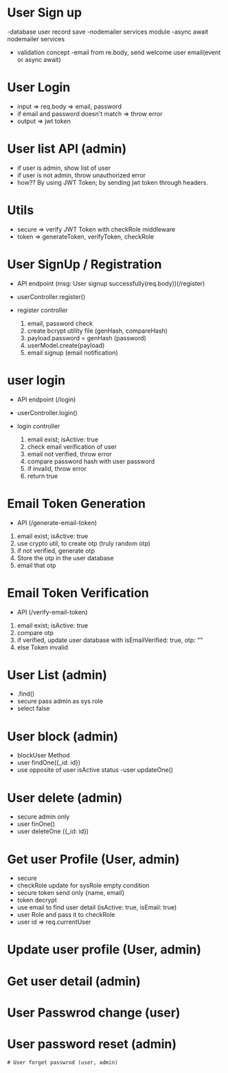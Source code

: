 # User Sign up

-database user record save
-nodemailer services module
-async await nodemailer services
- validation concept
-email from re.body, send welcome user email(event or async await)

# User Login

- input => req.body => email, password
- if email and password doesn't match => throw error
- output => jwt token

# User list API (admin)

- if user is admin, show list of user
- if user is not admin, throw unauthorized error
- how?? By using JWT Token; by sending jwt token
  through headers.

# Utils

- secure => verify JWT Token with checkRole     middleware
- token => generateToken, verifyToken, checkRole

# User SignUp / Registration

- API endpoint (msg: User signup successfully(req.body))(/register)
- userController.register()
- register controller

  1. email, password check
  2. create bcrypt utility file (genHash, compareHash)
  3. payload.password = genHash (password)
  4. userModel.create(payload)
  5. email signup (email notification)

# user login

- API endpoint (/login)
- userController.login()
- login controller

  1. email exist; isActive: true
  2. check email verification of user
  3. email not verified, throw error
  4. compare password hash with user password
  5. if invalid, throw error
  6. return true

# Email Token Generation
  - API (/generate-email-token)

  1. email exist; isActive: true
  2. use crypto util, to create otp (truly random otp)
  3. if not verified, generate otp
  4. Store the otp in the user database
  5. email that otp

# Email Token Verification
  - API (/verify-email-token)

  1. email exist; isActive: true
  2. compare otp
  3. if verified, update user database with isEmailVerified: true, otp: ""
  4. else Token invalid

  # User List (admin)
  - .find()
  - secure pass admin as sys role
  - select false

  # User block (admin)
  - blockUser Method
  - user findOne({_id: id})
  - use opposite of user isActive status
  -user updateOne()

  # User delete (admin)
  - secure admin only
  - user finOne()
  - user deleteOne ({_id: id})

  # Get user Profile (User, admin)
  - secure
  - checkRole update for sysRole empty condition
  - secure token send only {name, email}
  - token decrypt
  - use email to find user detail (isActive: true, isEmail: true)
  - user Role and pass it to checkRole
  - user id => req.currentUser


  # Update user profile (User, admin)

  # Get user detail (admin)


  # User Passwrod change (user)


  # User password reset (admin)


    # User forget passwrod (user, admin)